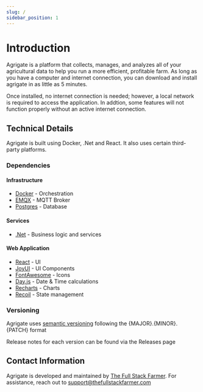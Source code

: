 ```yaml
---
slug: /
sidebar_position: 1
---
```


# Introduction

Agrigate is a platform that collects, manages, and analyzes all of your
agricultural data to help you run a more efficient, profitable farm. As long as
you have a computer and internet connection, you can download and install
agrigate in as little as 5 minutes.

Once installed, no internet connection is needed; however, a local network is
required to access the application. In addtion, some features will not function
properly without an active internet connection.

## Technical Details

Agrigate is built using Docker, .Net and React. It also uses certain third-party
platforms.

### Dependencies

#### Infrastructure

- [Docker](https://www.docker.com/) - Orchestration
- [EMQX](https://www.emqx.io/) - MQTT Broker
- [Postgres](https://www.postgresql.org/) - Database

#### Services

- [.Net](https://dotnet.microsoft.com/en-us/) - Business logic and services

#### Web Application

- [React](https://react.dev/) - UI
- [JoyUI](https://mui.com/joy-ui/getting-started/) - UI Components
- [FontAwesome](https://fontawesome.com/) - Icons
- [Day.js](https://day.js.org/) - Date & Time calculations
- [Recharts](https://recharts.org/en-US/) - Charts
- [Recoil](https://recoiljs.org/) - State management

### Versioning

Agrigate uses [semantic versioning](https://semver.org/) following the
\{MAJOR\}.\{MINOR\}.\{PATCH\} format

Release notes for each version can be found via the Releases page

## Contact Information

Agrigate is developed and maintained by
[The Full Stack Farmer](https://thefullstackfarmer.com/). For assistance, reach
out to [support@thefullstackfarmer.com](mailto:support@thefullstackfarmer.com)
